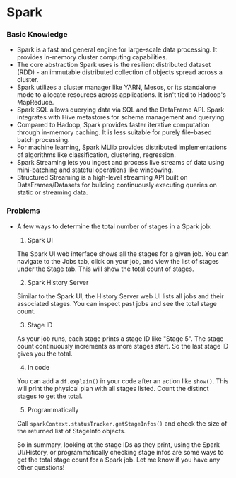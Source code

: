 # Spark

### Basic Knowledge

- Spark is a fast and general engine for large-scale data processing. It provides in-memory cluster computing capabilities.
- The core abstraction Spark uses is the resilient distributed dataset (RDD) - an immutable distributed collection of objects spread across a cluster.
- Spark utilizes a cluster manager like YARN, Mesos, or its standalone mode to allocate resources across applications. It isn't tied to Hadoop's MapReduce.
- Spark SQL allows querying data via SQL and the DataFrame API. Spark integrates with Hive metastores for schema management and querying.
- Compared to Hadoop, Spark provides faster iterative computation through in-memory caching. It is less suitable for purely file-based batch processing.
- For machine learning, Spark MLlib provides distributed implementations of algorithms like classification, clustering, regression.
- Spark Streaming lets you ingest and process live streams of data using mini-batching and stateful operations like windowing.
- Structured Streaming is a high-level streaming API built on DataFrames/Datasets for building continuously executing queries on static or streaming data.

### Problems

- A few ways to determine the total number of stages in a Spark job:

  1. Spark UI 

  The Spark UI web interface shows all the stages for a given job. You can navigate to the Jobs tab, click on your job, and view the list of stages under the Stage tab. This will show the total count of stages.

  2. Spark History Server

  Similar to the Spark UI, the History Server web UI lists all jobs and their associated stages. You can inspect past jobs and see the total stage count.

  3. Stage ID 

  As your job runs, each stage prints a stage ID like "Stage 5". The stage count continuously increments as more stages start. So the last stage ID gives you the total.

  4. In code

  You can add a `df.explain()` in your code after an action like `show()`. This will print the physical plan with all stages listed. Count the distinct stages to get the total. 

  5. Programmatically

  Call `sparkContext.statusTracker.getStageInfos()` and check the size of the returned list of StageInfo objects.

  So in summary, looking at the stage IDs as they print, using the Spark UI/History, or programmatically checking stage infos are some ways to get the total stage count for a Spark job. Let me know if you have any other questions!